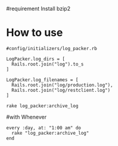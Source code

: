 #requirement
  Install bzip2
  
  
# How to use
  ```
  #config/initializers/log_packer.rb
  
  LogPacker.log_dirs = [
    Rails.root.join("log").to_s
  ]
  
  LogPacker.log_filenames = [
    Rails.root.join("log/production.log"),
    Rails.root.join("log/restclient.log")
  ]
  
  rake log_packer:archive_log
  ```
  
#with Whenever
  ```
  every :day, at: "1:00 am" do
    rake "log_packer:archive_log"
  end
  ```